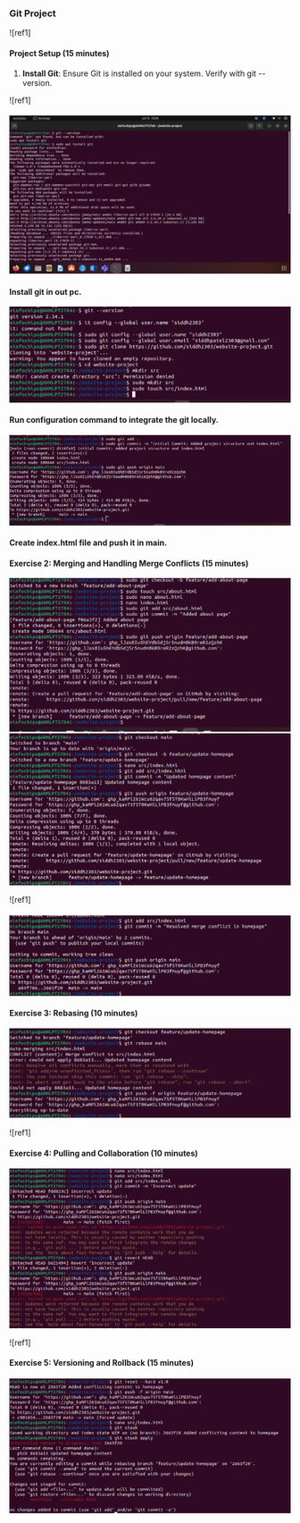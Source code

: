 ﻿### <a name="_l5sphw60y6fb"></a>**Git Project**

![ref1]
#### <a name="_o1po2y3o2yjo"></a>**Project Setup (15 minutes)**
1. **Install Git**: Ensure Git is installed on your system. Verify with git --version.

![ref1]
#### ![](2.png)
#### **Install git in out pc.**
![](3.png)
#### **Run configuration command to integrate the git locally.**
![](4.png)
#### **Create index.html file and push it in main.**
#### <a name="_75qmsvq2jp6s"></a>**Exercise 2: Merging and Handling Merge Conflicts (15 minutes)**

![](5.png)![](6.png)

![ref1]
#### ![](7.png)
#### <a name="_7oinzuxt8fty"></a>**Exercise 3: Rebasing (10 minutes)**
![](8.png)

![ref1]
#### <a name="_4mhu0eoa3csc"></a>**Exercise 4: Pulling and Collaboration (10 minutes)**
![](9.png)

![ref1]
#### <a name="_gxi69fcm49lp"></a>**Exercise 5: Versioning and Rollback (15 minutes)**
#### ![](10.png)
